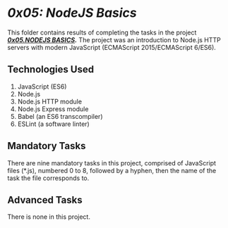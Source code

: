 # ___0x05: NodeJS Basics___
This folder contains results of completing the tasks in the project ___[0x05.NODEJS BASICS](https://intranet.alxswe.com/projects/1243).___ The project was an introduction to Node.js HTTP servers with modern JavaScript (ECMAScript 2015/ECMAScript 6/ES6).

## Technologies Used
1. JavaScript (ES6)
2. Node.js
3. Node.js HTTP module
4. Node.js Express module
5. Babel (an ES6 transcompiler) 
6. ESLint (a software linter)

## Mandatory Tasks
There are nine mandatory tasks in this project, comprised of JavaScript files (*.js), numbered 0 to 8, followed by a hyphen, then the name of the task the file corresponds to.

## Advanced Tasks
There is none in this project.
